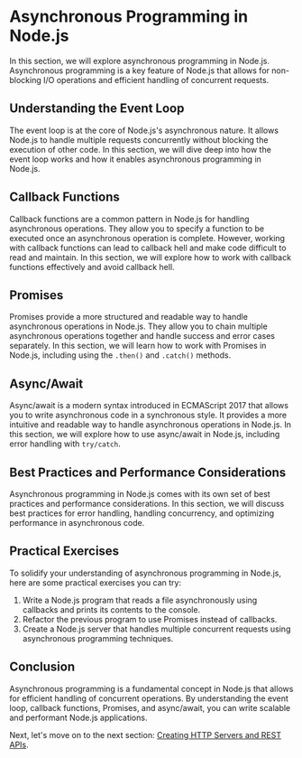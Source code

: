 # Asynchronous Programming in Node.js

In this section, we will explore asynchronous programming in Node.js. Asynchronous programming is a key feature of Node.js that allows for non-blocking I/O operations and efficient handling of concurrent requests.

## Understanding the Event Loop

The event loop is at the core of Node.js's asynchronous nature. It allows Node.js to handle multiple requests concurrently without blocking the execution of other code. In this section, we will dive deep into how the event loop works and how it enables asynchronous programming in Node.js.

## Callback Functions

Callback functions are a common pattern in Node.js for handling asynchronous operations. They allow you to specify a function to be executed once an asynchronous operation is complete. However, working with callback functions can lead to callback hell and make code difficult to read and maintain. In this section, we will explore how to work with callback functions effectively and avoid callback hell.

## Promises

Promises provide a more structured and readable way to handle asynchronous operations in Node.js. They allow you to chain multiple asynchronous operations together and handle success and error cases separately. In this section, we will learn how to work with Promises in Node.js, including using the `.then()` and `.catch()` methods.

## Async/Await

Async/await is a modern syntax introduced in ECMAScript 2017 that allows you to write asynchronous code in a synchronous style. It provides a more intuitive and readable way to handle asynchronous operations in Node.js. In this section, we will explore how to use async/await in Node.js, including error handling with `try/catch`.

## Best Practices and Performance Considerations

Asynchronous programming in Node.js comes with its own set of best practices and performance considerations. In this section, we will discuss best practices for error handling, handling concurrency, and optimizing performance in asynchronous code.

## Practical Exercises

To solidify your understanding of asynchronous programming in Node.js, here are some practical exercises you can try:

1. Write a Node.js program that reads a file asynchronously using callbacks and prints its contents to the console.
2. Refactor the previous program to use Promises instead of callbacks.
3. Create a Node.js server that handles multiple concurrent requests using asynchronous programming techniques.

## Conclusion

Asynchronous programming is a fundamental concept in Node.js that allows for efficient handling of concurrent operations. By understanding the event loop, callback functions, Promises, and async/await, you can write scalable and performant Node.js applications.

Next, let's move on to the next section: [Creating HTTP Servers and REST APIs](04_creating_http_servers_and_rest_apis.md).